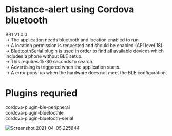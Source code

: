 # Distance-alert using Cordova bluetooth

BR1 V1.0.0 <br>
-> The application needs bluetooth and location enabled to run <br>
-> A location permission is requested and should be enabled (API level 18) <br>
-> BluetoothSerial plugin is used in order to find all available devices which 
includes a phone without BLE setup. <br>
-> This requires 15-30 seconds to search. <br>
-> Advertising is triggered when the application starts. <br>
-> A error pops-up when the hardware does not meet the BLE configuration. <br>


# Plugins requried 

cordova-plugin-ble-peripheral <br>
cordova-plugin-bluetoothle <br>
cordova-plugin-bluetooth-serial <br>

![Screenshot 2021-04-05 225844](https://user-images.githubusercontent.com/58332892/113604361-cc17b800-9662-11eb-86cb-67247bff694c.png)

